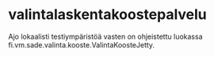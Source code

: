 # valintalaskentakoostepalvelu

Ajo lokaalisti testiympäristöä vasten on ohjeistettu luokassa fi.vm.sade.valinta.kooste.ValintaKoosteJetty.
